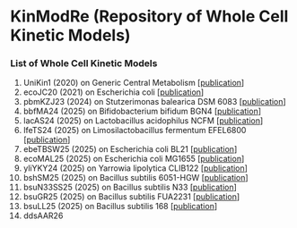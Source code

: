 # KinModRe (Repository of Whole Cell Kinetic Models)

### List of Whole Cell Kinetic Models
1. UniKin1 (2020) on Generic Central Metabolism [[publication](https://github.com/mauriceling/mauriceling.github.io/wiki/UniKin1-A-Universal,-Non-Species-Specific-Whole-Cell-Kinetic-Model)]
1. ecoJC20 (2021) on Escherichia coli [[publication](https://github.com/mauriceling/mauriceling.github.io/wiki/Adaptation-of-Whole-Cell-Kinetic-Model-Template%2C-UniKin1%2C-to-Escherichia-coli-Whole-Cell-Kinetic-Model%2C-ecoJC20)]
1. pbmKZJ23 (2024) on Stutzerimonas balearica DSM 6083 [[publication](https://github.com/mauriceling/mauriceling.github.io/wiki/Ab-Initio-Whole-Cell-Kinetic-Model-of-Stutzerimonas-balearica-DSM-6083-%28pbmKZJ23%29)]
1. bbfMA24 (2025) on Bifidobacterium bifidum BGN4 [[publication](https://github.com/mauriceling/mauriceling.github.io/wiki/Ab-Initio-Whole-Cell-Kinetic-Model-of-Bifidobacterium-bifidum-BGN4-%28bbfMA24%29)]
1. lacAS24 (2025) on Lactobacillus acidophilus NCFM [[publication](https://github.com/mauriceling/mauriceling.github.io/wiki/Ab-Initio-Whole-Cell-Kinetic-Model-of-Lactobacillus-acidophilus-NCFM-%28lacAS24%29)]
1. lfeTS24 (2025) on Limosilactobacillus fermentum EFEL6800 [[publication](https://github.com/mauriceling/mauriceling.github.io/wiki/Ab-Initio-Whole-Cell-Kinetic-Model-of-Limosilactobacillus-fermentum-EFEL6800-%28lfeTS24%29)]
1. ebeTBSW25 (2025) on Escherichia coli BL21 [[publication](https://github.com/mauriceling/mauriceling.github.io/wiki/Ab-Initio-Whole-Cell-Kinetic-Models-of-Escherichia-coli-BL21-%28ebeTBSW25%29-and-MG1655-%28ecoMAL25%29)]
1. ecoMAL25 (2025) on Escherichia coli MG1655 [[publication](https://github.com/mauriceling/mauriceling.github.io/wiki/Ab-Initio-Whole-Cell-Kinetic-Models-of-Escherichia-coli-BL21-%28ebeTBSW25%29-and-MG1655-%28ecoMAL25%29)]
1. yliYKY24 (2025) on Yarrowia lipolytica CLIB122 [[publication](https://github.com/mauriceling/mauriceling.github.io/wiki/Ab-Initio-Whole-Cell-Kinetic-Model-of-Yarrowia-lipolytica-CLIB122-%28yliYKY24%29)]
1. bshSM25 (2025) on Bacillus subtilis 6051-HGW [[publication](https://github.com/mauriceling/mauriceling.github.io/wiki/Four-Ab-Initio-Whole-Cell-Kinetic-Models-of-Bacillus-subtilis-168-%28bsuLL25%29-6051-HGW-%28bshSM25%29%2C-N33-%28bsuN33SS25%29%2C-FUA2231-%28bsuGR25%29)]
1. bsuN33SS25 (2025) on Bacillus subtilis N33 [[publication](https://github.com/mauriceling/mauriceling.github.io/wiki/Four-Ab-Initio-Whole-Cell-Kinetic-Models-of-Bacillus-subtilis-168-%28bsuLL25%29-6051-HGW-%28bshSM25%29%2C-N33-%28bsuN33SS25%29%2C-FUA2231-%28bsuGR25%29)]
1. bsuGR25 (2025) on Bacillus subtilis FUA2231 [[publication](https://github.com/mauriceling/mauriceling.github.io/wiki/Four-Ab-Initio-Whole-Cell-Kinetic-Models-of-Bacillus-subtilis-168-%28bsuLL25%29-6051-HGW-%28bshSM25%29%2C-N33-%28bsuN33SS25%29%2C-FUA2231-%28bsuGR25%29)]
1. bsuLL25 (2025) on Bacillus subtilis 168 [[publication](https://github.com/mauriceling/mauriceling.github.io/wiki/Four-Ab-Initio-Whole-Cell-Kinetic-Models-of-Bacillus-subtilis-168-%28bsuLL25%29-6051-HGW-%28bshSM25%29%2C-N33-%28bsuN33SS25%29%2C-FUA2231-%28bsuGR25%29)]
1. ddsAAR26

